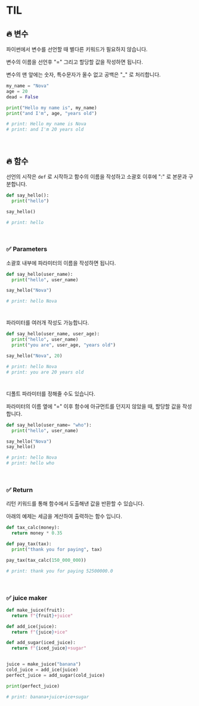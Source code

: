 # TIL

## 🔥 변수

파이썬에서 변수를 선언할 때 별다른 키워드가 필요하지 않습니다.

변수의 이름을 선언후 "=" 그리고 할당할 값을 작성하면 됩니다.

변수의 맨 앞에는 숫자, 특수문자가 올수 없고 공백은 "_" 로 처리합니다. 

~~~ python
my_name = "Nova"
age = 20
dead = False

print("Hello my name is", my_name)
print("and I'm", age, "years old")

# print: Hello my name is Nova
# print: and I'm 20 years old
~~~

<br>

## 🔥 함수

선언의 시작은 `def` 로 시작하고 함수의 이름을 작성하고 소괄호 이후에 ":" 로 본문과 구분합니다.

~~~ python
def say_hello():
  print("hello")

say_hello()

# print: hello
~~~

<br>

### ✅ Parameters

소괄호 내부에 파라미터의 이름을 작성하면 됩니다.

~~~ python
def say_hello(user_name):
  print("hello", user_name)

say_hello("Nova")

# print: hello Nova
~~~

#

파라미터를 여러개 작성도 가능합니다.

~~~ python
def say_hello(user_name, user_age):
  print("hello", user_name)
  print("you are", user_age, "years old")

say_hello("Nova", 20)

# print: hello Nova
# print: you are 20 years old
~~~

#

디폴트 파라미터를 정해줄 수도 있습니다.

파라미터의 이름 옆에 "=" 이후 함수에 아규먼트를 던지지 않았을 때, 할당할 값을 작성합니다.

~~~ python
def say_hello(user_name= "who"):
  print("hello", user_name)

say_hello("Nova")
say_hello()

# print: hello Nova
# print: hello who
~~~

<br>

### ✅ Return

리턴 키워드를 통해 함수에서 도출해낸 값을 반환할 수 있습니다.

아래의 예제는 세금을 계산하여 출력하는 함수 입니다.

~~~ python
def tax_calc(money):
  return money * 0.35

def pay_tax(tax):
  print("thank you for paying", tax)

pay_tax(tax_calc(150_000_000))

# print: thank you for paying 52500000.0
~~~

<br>

### ✅ juice maker

~~~ python
def make_juice(fruit):
  return f"{fruit}+juice"

def add_ice(juice):
  return f"{juice}+ice"

def add_sugar(iced_juice):
  return f"{iced_juice}+sugar"


juice = make_juice("banana")
cold_juice = add_ice(juice)
perfect_juice = add_sugar(cold_juice)

print(perfect_juice)

# print: banana+juice+ice+sugar
~~~
